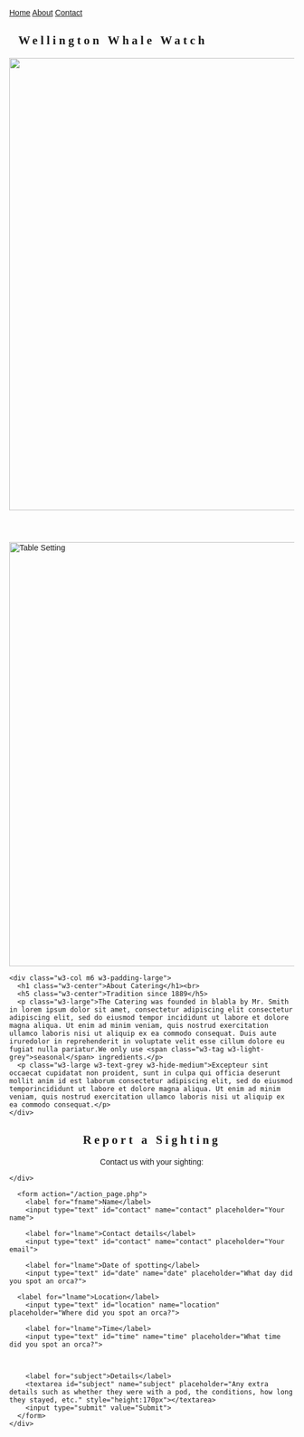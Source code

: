<title>W3.CSS Template</title>
<meta charset="UTF-8">
<meta name="viewport" content="width=device-width, initial-scale=1">
<link rel="stylesheet" href="https://www.w3schools.com/w3css/4/w3.css">
<style>
body {font-family: "Times New Roman", Georgia, Serif;}
h1, h2, h3, h4, h5, h6 {
  font-family: "Playfair Display";
  letter-spacing: 5px;
}
</style>
<body>

<head>
<meta name="viewport" content="width=device-width, initial-scale=1">
<style>
body {
  margin: 0;
  font-family: Arial, Helvetica, sans-serif;
}

.topnav {
  overflow: hidden;
  background-color: #333;
}

.topnav a {
  float: left;
  color: #f2f2f2;
  text-align: center;
  padding: 14px 16px;
  text-decoration: none;
  font-size: 17px;
}

.topnav a:hover {
  background-color: #ddd;
  color: black;
}

.topnav a.active {
  background-color: #04AA6D;
  color: white;
}
</style>
</head>
<body>

<div class="topnav">
  <a class="active" href="#home">Home</a>
  <a href="#about">About</a>
  <a href="#contact">Contact</a>
  
</div>

<div style="padding-left:16px">
  <h2>Wellington Whale Watch</h2>
</div>


<!-- Header -->
<header class="w3-display-container w3-content w3-wide" style="max-width:1600;min-width:500px" id="home">
  <img class="w3-image" src="https://images.unsplash.com/photo-1558900958-468345a79eaf?ixlib=rb-1.2.1&ixid=MnwxMjA3fDB8MHxwaG90by1wYWdlfHx8fGVufDB8fHx8&auto=format&fit=crop&w=789&q=80" alt="Hamburger Catering" width="1600" height="800">
  <div class="w3-display-bottomleft w3-padding-large w3-opacity">
    
  </div>
</header>

<!-- Page content -->
<div class="w3-content" style="max-width:1100px">

  <!-- About Section -->
  <div class="w3-row w3-padding-64" id="about">
    <div class="w3-col m6 w3-padding-large w3-hide-small">
     <img src="https://images.unsplash.com/photo-1589871973318-9ca1258faa5d?ixid=MnwxMjA3fDB8MHxwaG90by1wYWdlfHx8fGVufDB8fHx8&ixlib=rb-1.2.1&auto=format&fit=crop&w=750&q=80" class="w3-round w3-image w3-opacity-min" alt="Table Setting" width="600" height="750">
    </div>

    <div class="w3-col m6 w3-padding-large">
      <h1 class="w3-center">About Catering</h1><br>
      <h5 class="w3-center">Tradition since 1889</h5>
      <p class="w3-large">The Catering was founded in blabla by Mr. Smith in lorem ipsum dolor sit amet, consectetur adipiscing elit consectetur adipiscing elit, sed do eiusmod tempor incididunt ut labore et dolore magna aliqua. Ut enim ad minim veniam, quis nostrud exercitation ullamco laboris nisi ut aliquip ex ea commodo consequat. Duis aute iruredolor in reprehenderit in voluptate velit esse cillum dolore eu fugiat nulla pariatur.We only use <span class="w3-tag w3-light-grey">seasonal</span> ingredients.</p>
      <p class="w3-large w3-text-grey w3-hide-medium">Excepteur sint occaecat cupidatat non proident, sunt in culpa qui officia deserunt mollit anim id est laborum consectetur adipiscing elit, sed do eiusmod temporincididunt ut labore et dolore magna aliqua. Ut enim ad minim veniam, quis nostrud exercitation ullamco laboris nisi ut aliquip ex ea commodo consequat.</p>
    </div>
  </div>
  

<html>
<head>
<meta name="viewport" content="width=device-width, initial-scale=1">
<style>
body {
  font-family: Arial, Helvetica, sans-serif;
}

* {
  box-sizing: border-box;
}

/* Style inputs */
input[type=text], select, textarea {
  width: 100%;
  padding: 12px;
  border: 1px solid #ccc;
  margin-top: 6px;
  margin-bottom: 16px;
  resize: vertical;
}

input[type=submit] {
  background-color: #04AA6D;
  color: white;
  padding: 12px 20px;
  border: none;
  cursor: pointer;
}

input[type=submit]:hover {
  background-color: #45a049;
}

/* Style the container/contact section */
.container {
  border-radius: 5px;
  background-color: #f2f2f2;
  padding: 10px;
}

/* Create two columns that float next to eachother */
.column {
  float: left;
  width: 50%;
  margin-top: 6px;
  padding: 20px;
}

/* Clear floats after the columns */
.row:after {
  content: "";
  display: table;
  clear: both;
}

/* Responsive layout - when the screen is less than 600px wide, make the two columns stack on top of each other instead of next to each other */
@media screen and (max-width: 600px) {
  .column, input[type=submit] {
    width: 100%;
    margin-top: 0;
  }
}
</style>
</head>
<body>



<div class="container">
  <div style="text-align:center">
    <h2>Report a Sighting</h2>
    <p>Contact us with your sighting:</p>
  </div>
  <div class="row">
 

    </div>

      <form action="/action_page.php">
        <label for="fname">Name</label>
        <input type="text" id="contact" name="contact" placeholder="Your name">
        
        <label for="lname">Contact details</label>
        <input type="text" id="contact" name="contact" placeholder="Your email">
        
        <label for="lname">Date of spotting</label>
        <input type="text" id="date" name="date" placeholder="What day did you spot an orca?">
      
      <label for="lname">Location</label>
        <input type="text" id="location" name="location" placeholder="Where did you spot an orca?">
        
        <label for="lname">Time</label>
        <input type="text" id="time" name="time" placeholder="What time did you spot an orca?">
      
      
      
        <label for="subject">Details</label>
        <textarea id="subject" name="subject" placeholder="Any extra details such as whether they were with a pod, the conditions, how long they stayed, etc." style="height:170px"></textarea>
        <input type="submit" value="Submit">
      </form>
    </div>
  </div>
</div>

</body>
</html>

 

